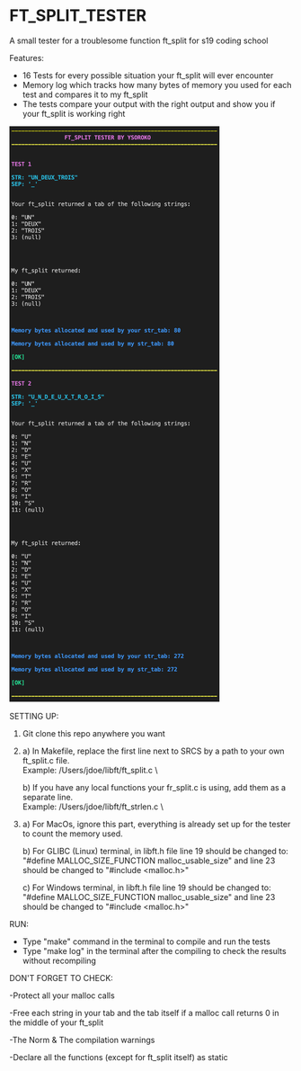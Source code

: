 # FT_SPLIT_TESTER
A small tester for a troublesome function ft_split for s19 coding school



Features:
- 16 Tests for every possible situation your ft_split will ever encounter
- Memory log which tracks how many bytes of memory you used for each test and compares it to my ft_split
- The tests compare your output with the right output and show you if your ft_split is working right

![](Images/img.png)


SETTING UP:
1) Git clone this repo anywhere you want


2) a) In Makefile, replace the first line next to SRCS by a path to your own ft_split.c file.      
      Example: /Users/jdoe/libft/ft_split.c \

   b) If you have any local functions your fr_split.c is using, add them as a separate line.             
      Example: /Users/jdoe/libft/ft_strlen.c \
   
   
3) a) For MacOs, ignore this part, everything is already set up for the tester to count the memory used.

   b) For GLIBC (Linux) terminal, in libft.h file line 19 should be changed to: "#define MALLOC_SIZE_FUNCTION malloc_usable_size"
      and line 23 should be changed to "#include <malloc.h>"
      
   c) For Windows terminal, in libft.h file line 19 should be changed to: "#define MALLOC_SIZE_FUNCTION malloc_usable_size"
      and line 23 should be changed to "#include <malloc.h>"
      

RUN:
- Type "make" command in the terminal to compile and run the tests
- Type "make log" in the terminal after the compiling to check the results without recompiling



DON'T FORGET TO CHECK:

-Protect all your malloc calls

-Free each string in your tab and the tab itself if a malloc call returns 0 in the middle of your ft_split

-The Norm & The compilation warnings

-Declare all the functions (except for ft_split itself) as static

